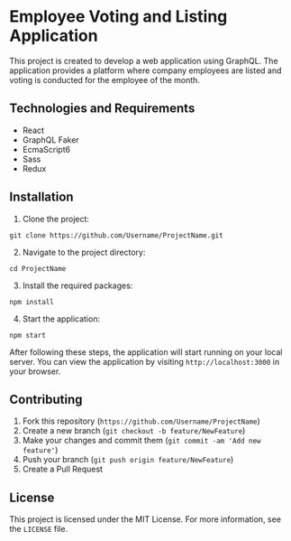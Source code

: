 # Employee Voting and Listing Application

This project is created to develop a web application using GraphQL. The application provides a platform where company employees are listed and voting is conducted for the employee of the month.

## Technologies and Requirements

- React
- GraphQL Faker
- EcmaScript6
- Sass
- Redux

## Installation

1. Clone the project:

```
git clone https://github.com/Username/ProjectName.git
```

2. Navigate to the project directory:

```
cd ProjectName
```

3. Install the required packages:

```
npm install
```

4. Start the application:

```
npm start
```

After following these steps, the application will start running on your local server. You can view the application by visiting `http://localhost:3000` in your browser.

## Contributing

1. Fork this repository (`https://github.com/Username/ProjectName`)
2. Create a new branch (`git checkout -b feature/NewFeature`)
3. Make your changes and commit them (`git commit -am 'Add new feature'`)
4. Push your branch (`git push origin feature/NewFeature`)
5. Create a Pull Request

## License

This project is licensed under the MIT License. For more information, see the `LICENSE` file.

